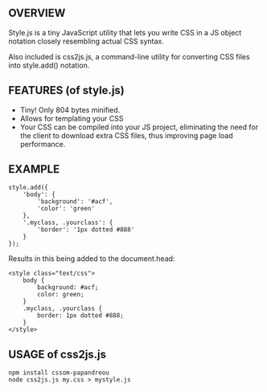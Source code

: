 OVERVIEW
--------

Style.js is a tiny JavaScript utility that lets you write CSS in a JS object
notation closely resembling actual CSS syntax.

Also included is css2js.js, a command-line utility for converting CSS files into
style.add() notation.


FEATURES (of style.js)
----------------------

 - Tiny! Only 804 bytes minified.
 - Allows for templating your CSS
 - Your CSS can be compiled into your JS project, eliminating the need for the
   client to download extra CSS files, thus improving page load performance.


EXAMPLE
-------

	style.add({
		'body': {
			'background': '#acf',
			'color': 'green'
		},
		'.myclass, .yourclass': {
			'border': '1px dotted #888'
		}
	});

Results in this being added to the document.head:

	<style class="text/css">
		body {
			background: #acf;
			color: green;
		}
		.myclass, .yourclass {
			border: 1px dotted #888;
		}
	</style>


USAGE of css2js.js
------------------

	npm install cssom-papandreou
	node css2js.js my.css > mystyle.js
